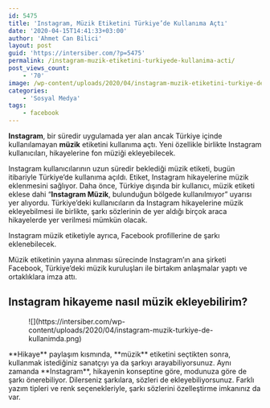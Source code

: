 ```yaml
---
id: 5475
title: 'Instagram, Müzik Etiketini Türkiye’de Kullanıma Açtı'
date: '2020-04-15T14:41:33+03:00'
author: 'Ahmet Can Bilici'
layout: post
guid: 'https://intersiber.com/?p=5475'
permalink: /instagram-muzik-etiketini-turkiyede-kullanima-acti/
post_views_count:
    - '70'
image: /wp-content/uploads/2020/04/instagram-muzik-etiketini-turkiye-de-kullanima-acti.png
categories:
    - 'Sosyal Medya'
tags:
    - facebook
---
```


**Instagram**, bir süredir uygulamada yer alan ancak Türkiye içinde kullanılamayan **müzik** etiketini kullanıma açtı. Yeni özellikle birlikte Instagram kullanıcıları, hikayelerine fon müziği ekleyebilecek.

Instagram kullanıcılarının uzun süredir beklediği müzik etiketi, bugün itibariyle Türkiye’de kullanıma açıldı. Etiket, Instagram hikayelerine müzik eklenmesini sağlıyor. Daha önce, Türkiye dışında bir kullanıcı, müzik etiketi eklese dahi “**Instagram Müzik**, bulunduğun bölgede kullanılmıyor” uyarısı yer alıyordu. Türkiye’deki kullanıcıların da Instagram hikayelerine müzik ekleyebilmesi ile birlikte, şarkı sözlerinin de yer aldığı birçok araca hikayelerde yer verilmesi mümkün olacak.

Instagram müzik etiketiyle ayrıca, Facebook profillerine de şarkı eklenebilecek.

Müzik etiketinin yayına alınması sürecinde Instagram’ın ana şirketi Facebook, Türkiye’deki müzik kuruluşları ile birtakım anlaşmalar yaptı ve ortaklıklara imza attı.

## Instagram hikayeme nasıl müzik ekleyebilirim?

<figure class="wp-block-image size-large">![](https://intersiber.com/wp-content/uploads/2020/04/instagram-muzik-turkiye-de-kullanimda.png)</figure>**Hikaye** paylaşım kısmında, **müzik** etiketini seçtikten sonra, kullanmak istediğiniz sanatçıyı ya da şarkıyı arayabiliyorsunuz. Aynı zamanda **Instagram**, hikayenin konseptine göre, modunuza göre de şarkı önerebiliyor. Dilerseniz şarkılara, sözleri de ekleyebiliyorsunuz. Farklı yazım tipleri ve renk seçenekleriyle, şarkı sözlerini özelleştirme imkanınız da var.